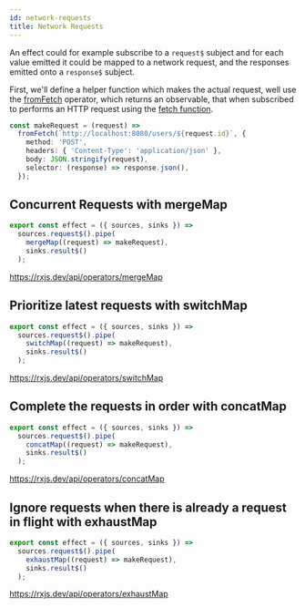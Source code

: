 ```yaml
---
id: network-requests
title: Network Requests
---
```


An effect could for example subscribe to a `request$` subject and for each value emitted it could be mapped to a network request, and the responses emitted onto a `response$` subject.

First, we'll define a helper function which makes the actual request, well use the [fromFetch](https://rxjs.dev/api/fetch/fromFetch) operator, which returns an observable, that when subscribed to performs an HTTP request using the [fetch function](https://developer.mozilla.org/en-US/docs/Web/API/Fetch_API/Using_Fetch).

```ts
const makeRequest = (request) =>
  fromFetch(`http://localhost:8080/users/${request.id}`, {
    method: 'POST',
    headers: { 'Content-Type': 'application/json' },
    body: JSON.stringify(request),
    selector: (response) => response.json(),
  });
```

## Concurrent Requests with mergeMap

```ts
export const effect = ({ sources, sinks }) =>
  sources.request$().pipe(
    mergeMap((request) => makeRequest),
    sinks.result$()
  );
```

https://rxjs.dev/api/operators/mergeMap

## Prioritize latest requests with switchMap

```ts
export const effect = ({ sources, sinks }) =>
  sources.request$().pipe(
    switchMap((request) => makeRequest),
    sinks.result$()
  );
```

https://rxjs.dev/api/operators/switchMap

## Complete the requests in order with concatMap

```ts
export const effect = ({ sources, sinks }) =>
  sources.request$().pipe(
    concatMap((request) => makeRequest),
    sinks.result$()
  );
```

https://rxjs.dev/api/operators/concatMap

## Ignore requests when there is already a request in flight with exhaustMap

```ts
export const effect = ({ sources, sinks }) =>
  sources.request$().pipe(
    exhaustMap((request) => makeRequest),
    sinks.result$()
  );
```

https://rxjs.dev/api/operators/exhaustMap

